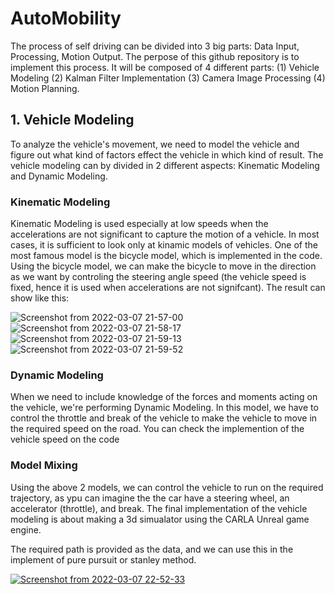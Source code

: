 # AutoMobility

The process of self driving can be divided into 3 big parts: Data Input, Processing, Motion Output. The perpose of this github repository is to implement this process. It will be composed of 4 different parts: (1) Vehicle Modeling (2) Kalman Filter Implementation (3) Camera Image Processing (4) Motion Planning.


## 1. Vehicle Modeling

To analyze the vehicle's movement, we need to model the vehicle and figure out what kind of factors effect the vehicle in which kind of result. The vehicle modeling can by divided in 2 different aspects: Kinematic Modeling and Dynamic Modeling.

### Kinematic Modeling
Kinematic Modeling is used especially at low speeds when the accelerations are not significant to capture the motion of a vehicle. In most cases, it is sufficient to look only at kinamic models of vehicles. One of the most famous model is the bicycle model, which is implemented in the code. Using the bicycle model, we can make the bicycle to move in the direction as we want by controling the steering angle speed (the vehicle speed is fixed, hence it is used when accelerations are not signifcant). The result can show like this:

![Screenshot from 2022-03-07 21-57-00](https://user-images.githubusercontent.com/22390526/157038830-3dad543e-f7cc-4c51-8f54-e619064d7efe.png)
![Screenshot from 2022-03-07 21-58-17](https://user-images.githubusercontent.com/22390526/157038969-f3d45d24-1462-4698-8402-73f8c3d8ae16.png)
![Screenshot from 2022-03-07 21-59-13](https://user-images.githubusercontent.com/22390526/157039092-fd59d576-eed2-4be2-a9e2-dab2a96e9027.png)
![Screenshot from 2022-03-07 21-59-52](https://user-images.githubusercontent.com/22390526/157039179-6db3eee9-9d22-4313-bdcb-e84bdd6239fc.png)

### Dynamic Modeling
When we need to include knowledge of the forces and moments acting on the vehicle, we're performing Dynamic Modeling. In this model, we have to control the throttle and break of the vehicle to make the vehicle to move in the required speed on the road. You can check the implemention of the vehicle speed on the code

### Model Mixing
Using the above 2 models, we can control the vehicle to run on the required trajectory, as ypu can imagine the the car have a steering wheel, an accelerator (throttle), and break. The final implementation of the vehicle modeling is about making a 3d simualator using the CARLA Unreal game engine.

The required path is provided as the data, and we can use this in the implement of pure pursuit or stanley method.

[![Screenshot from 2022-03-07 22-52-33](https://user-images.githubusercontent.com/22390526/157047285-27cb3363-66de-4710-88de-6cb21da6ae81.png)](https://youtu.be/31MsmHTRn6E)

